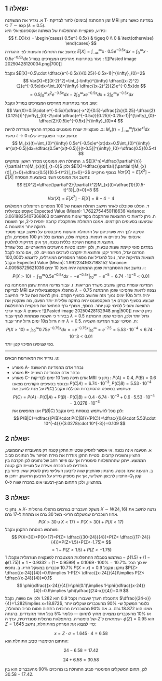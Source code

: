 ## שאלה 1:
א. נגדיר את המשתנה T- זמן ההמתנה (בימים) לתור לבדיקת MRI במדינה כאשר נתון כי $T \sim \exp(\lambda=0.5)$.  
כידוע, פונקציית ההתפלגות של משתנה אקספוננציאלי היא:  
$$
f_{X}(x) = 
\begin{cases}
0.5e^{-0.5x} &  t\geq 0 \\
0 & \text{otherwise}
\end{cases}
$$
נחשב את התוחלת והשונות לפי ההגדרה:   $E[X]=\int_{-\infty}^{\infty}x\cdot 0.5e^{-0.5x}dx=\int_{0}^{\infty}x\cdot 0.5e^{-0.5x}dx$ 
נעזר בפתרונות מהדפים המצורפים במודל :
![[Pasted image 20250428120034.png|700]]

ונקבל $E[X]=0.5\cdot \dfrac{e^{-0.5x}}{0.25}(-0.5x-1)|^{\infty}_{0}=2$ 
$$
Var(X)=E[(X-2)^2]=\int_{-\infty}^{\infty} \dfrac{(x-2)^2}{2}e^{-0.5x}dx=\int_{0}^{\infty} \dfrac{(x-2)^2}{2}e^{-0.5x}dx 
$$
$$
=0.5\int_{0}^{\infty} x^2 e^{-0.5x}dx-2\int_{0}^{\infty}xe^{-0.5x}dx+2\int_{0}^{\infty} e^{-0.5x}dx
$$
שוב נעזר בפתרונות מהדפים המצורפים במודל ונקבל:
$$
Var(X)=0.5\cdot e^{-0.5x}(\dfrac{-x^2}{0.5}-\dfrac{2x}{0.25}-\dfrac{2}{0.125})|^{\infty}_{0}-2\cdot \dfrac{e^{-0.5x}}{0.25}(-0.25x-1)|^{\infty}_{0}-\dfrac{2}{0.5}e^{-0.5x}|^{\infty}_{0}=4
$$
ב. פונקציית יוצרת מומנטים במקרה הרציף מוגדרת להיות: $M_{x}(t)=\int_{-\infty}^{\infty} f(x)e^{xt}dx$ כאשר $t\to 0$ נחשב עבור הפונקצייה שלנו: 
$$
M_{x}(t)=\int_{0}^{\infty} 0.5e^{-0.5x}e^{xt}dx=0.5\int_{0}^{\infty} e^{x(t-0.5)}dx=\dfrac{0.5e^{x(t-0.5)}}{t-0.5}|^{\infty}_{0}=\dfrac{0.5}{0.5-t}
$$
ג. התוחלת היא המומנט מסדר ראשון ומתקיים $E[X^n]=\dfrac{\partial^{n}}{\partial t^n}M_{x}(t)|_{t=0}$ ולכן $E[X]=\dfrac{\partial}{\partial t}M_{x}(t)|_{t=0}=\dfrac{0.5}{(0.5-t)^2}|_{t=0}=2$ 
בנוסף מתקיים $Var(X)=E[X^2]-E[X]$ נחשב את המומנט השני באמצעות הנוסחה: 
$$
E[X^2]=\dfrac{\partial^2}{\partial t^2}M_{x}(t)=\dfrac{1}{(0.5-t)^3}|_{t=0}=8
$$
$$
Var(X)=E[X^2]-E[X]=8-4=4
$$
ד. הפלט שקיבלנו לאחר חישוב תוחלת ושונות של 100 מספרים רנדומלים המפולגים אקספוננציאלית:
Expected Value (Mean): 1.7622754450118636
Variance: 3.0618825407366863
ה. ניתן לראות כי התוצאות שהתקבלו בקוד שונות מהחישובים שביצענו בסעיפים הקודמים. אמנם התוחלת שהתקבלה קרובה יחסית ל-2, אך השונות רחוקה יותר מהשונות 4.  
הסיבה לכך היא שערכיהם של התוחלת והשונות מתבססים על חישוב עבור מספר אינסופי של ניסויים או דגימות. במקרה שלנו, המדגם כלל רק 100 מספרים, ולכן התוצאות נותנות הערכה כללית נכונה, אך אינן מדויקות לחלוטין.  
במדגם סופי קיימת שונות טבעית, ולכן ייתכנו סטיות מהערכים התיאורטיים. ככל שגודל המדגם יגדל, הפיזור יקטן והתוצאות יתקרבו לערכים הצפויים. לכן, אם נרצה לקבל תוצאות מדויקות יותר, נוכל להגדיל את מספר המספרים המוגרלים, לדוגמא ל100,000 ונקבל: 
Expected Value (Mean): 1.9922341637188152
Variance: 4.00958725621036
ו. נחשב את ההסתברות שזמן ההמתנה יהיה מעל 10 ימים: 
$$
P(X>10)=\int_{10}^{\infty}0.5e^{-0.5x}dx=-e^{-0.5x}|^{\infty}_{10}=e^{-5}=6.74\cdot 10^{-3}<0.01
$$
המדינה עומדת בתקן שהציב משרד הבריאות. 
ז. עבור מדינה אחרת שזמן ההמתנה בה לבדיקת MRI מתפלג אקספונציאלית עם $\lambda=0.75$ נצפה לראות שהסיכוי שזמן ההמתנה יהיה גדול מ10 ימים נמוך מזה שחושב בסעיף הקודם. ניתן לראות זאת על ידי החישוב שבוצע בסעיף הקודם אך האקספוננט יהיה בחזקה שלילית יותר הפעם, מה שמקטין את התוצאה ומוביל לסיכוי קטן יותר. בנוסף, מצורף גרף המתאר את פונקצית ההתפלגות עבור ערכי $\lambda$ השונים:
![[Pasted image 20250428132948.png|500]]
ניתן לראות בבירור כי השטח שמתחת לגרף עבור $\lambda=0.5$ גדול יותר ולכן, הסיכוי שזמן ההמתנה יהיה גדול מ10 ימים גדול יותר עבור $\lambda=0.5$. 
ח. הסיכוי עבור המדינה השנייה: 
$$
P(X>10)=\int_{10}^{\infty}0.75e^{-0.75x}dx=-e^{-0.75x}|^{\infty}_{10}=e^{-7.5}=5.53\cdot 10^{-4}<6.74\cdot 10^-3<0.01
$$
כפי שציפינו הסיכוי קטן יותר.

---
ט. נגדיר את המאורעות הבאים: 
- מאורע A- נבחר אדם מהמדינה הראשונה
- מאורע B- נבחר אדם מהמדינה השנייה
- מאורע C- אדם חיכה מעל 10 ימים לבדיקות MRI
נתון כי : $P(A)=0.4$, $P(B)=0.6$ ובנוסף בסעיפים הקודמים מצאנו $P(C|A)=6.74\cdot 10^{-3}$, $P(C|B)=5.53\cdot 10^{-4}$
על מנת לחשב את $P(C)$ נשתמש במשפט ההסתברות הכוללת ונקבל: 
$$
P(C)=P(A)\cdot P(C|A)+P(B)\cdot P(C|B)=0.4\cdot 6.74\cdot 10^{-3}+0.6\cdot 5.53\cdot 10^{-4}=3.0278\cdot 10^{-3}
$$
אנו מחפשים את $P(B|C)$ לכן נוכל להשתמש בנוסחת בייס ונקבל:
$$
P(B|C)=\dfrac{{P(B)\cdot P(C|B)}}{P(C)}=\dfrac{{0.6\cdot 5.53\cdot 10^{-4}}}{3.0278\cdot 10^{-3}}=0.109
$$


## שאלה 2:
א. הטענה אינה נכונה. אי אפשר להסיק שסטיית התקן קטנה רק מהעובדה שהממוצע, החציון והשכיח קרובים. סטיית התקן מודדת את מידת הפיזור של הנתונים סביב הממוצע. ייתכן שההתפלגות סימטרית אך עם פיזור רחב של נתונים לכן הקרבה בין המדדים לא בהכרח מעידה על סטיית תקן קטנה.  
ב. הטענה אינה נכונה. מהנתון שהחציון שווה לרבעון השלישי ניתן להסיק שאין פיזור בין החציון לרבעון השלישי, אך אין מספיק מידע על הרבעון הראשון. ייתכן ש-$Q_{1}$ קטן מהחציון, ולכן התחום הבין-רבעוני אינו בהכרח שווה ל-0.

## שאלה 3:
א. נתון כי $X$- משקל העכברים בגרמים מתפלג נורמלית $X\sim N(24,16)$ נרצה לחשב את אחוז העכברים שמשקלם חריג- מעל 30 גרם או מתחת ל-17 גרם. 
$$
P(X>30\, \cup\, X<17)=P(X>30)+P(X<17)
$$
נשתמש בנוסחת התקנון ונקבל: 
$$
P(X>30)+P(X<17)=P(Z> \dfrac{{30-24}}{4})+P(Z< \dfrac{{17-24}}{4})=P(Z>1.5)+P(Z<-1.75)=
$$
$$
=1-P(Z<1.5)+P(Z<-1.75)
$$
נשתמש בטבלת ההתפלגות המצטברת לפונקציה הנורמלית ונקבל: $1-\phi(1.5)+(1-\phi(1.75))=1-0.9332+(1-0.9599)=0.1069\cdot 100\%=10.7\%$. יש סך הכל $10.7\%$ עכברים במשקל חריג. 
ב. נחפש $P(X>x)=0.9$ נתקנן ונקבל $P(Z> \dfrac{{x-24}}{4})=0.9\implies 1-P(Z< \dfrac{{x-24}}{4})\implies P(Z< \dfrac{{x-24}}{4})=0.1$ 
$$
\phi(\dfrac{{x-24}}{4})=\phi(0.1)\implies 1-\phi(\dfrac{{x-24}}{4})=0.9\implies \phi(\dfrac{{24-x}}{4})=0.9
$$
מהטבלה הערך שעבורו נקבל 0.9 הוא 1.282 ולכן אם נשווה, נקבל $\dfrac{{24-x}}{4}=1.282\implies x=18.872$, כלומר המשקל ש- $90\%$ מהעכברים שוקלים יותר ממנו הוא 18.872 גרם. 
ג. אם 90% מהעכברים מרוכזים בתחום חסום סביב התוחלת, אז 10% מהעכברים נמצאים מחוץ לתחום — כלומר 5% בכל אחד מהצדדים, בהנחה של סימטריה. בהתפלגות נורמלית סטנדרטית, ערך ה-$Z$ שמתאים ל- $\phi(Z)=0.95$ הוא $Z = 1.645$
כדי למצוא את המרחק מהתוחלת, נחשב:

$$
x = Z \cdot \sigma = 1.645 \cdot 4 = 6.58
$$
התחום הסימטרי סביב התוחלת הוא:

$$
24 - 6.58 = 17.42
$$

$$
24 + 6.58 = 30.58
$$

לכן, תחום המשקלים הסימטרי סביב התוחלת בו מרוכזים $90\%$ מהעכברים הוא בין $17.42-30.58$. 


